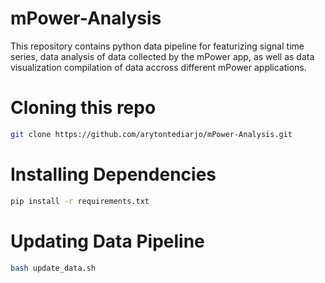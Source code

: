 # mPower-Analysis
This repository contains python data pipeline for featurizing signal time series, data analysis of data collected by the mPower app, as well as data visualization compilation of data accross different mPower applications.

# Cloning this repo

```bash
git clone https://github.com/arytontediarjo/mPower-Analysis.git
```

# Installing Dependencies 
```bash
pip install -r requirements.txt
```

# Updating Data Pipeline
```bash
bash update_data.sh
```


